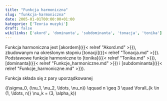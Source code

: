 ```yaml
---
title: "Funkcja harmoniczna"
slug: "funkcja-harmoniczna"
date: 2005-01-01T00:00:00+01:00
kategorie: ['Teoria muzyki']
draft: false
wikilinks: ['akord', 'dominanta', 'subdominanta', 'tonacja', 'tonika']
---
```

Funkcja harmoniczna jest [akordem]({{< relref "Akord.md" >}}), zbudowanym na
określonym stopniu [tonacji]({{< relref "Tonacja.md" >}}). Podstawowe funkcje
harmoniczne to [tonika]({{< relref "Tonika.md" >}}),
[dominanta]({{< relref "Funkcje_harmoniczne.md" >}}) i
[subdominanta]({{< relref "Funkcje_harmoniczne.md" >}}).

Funkcja składa się z pary uporządkowanej

\((\sigma_0, (\nu_1, \nu_2, \ldots, \nu_n)) \qquad n \geq 3 \quad \forall_{k \in (1, \ldots, n)} \nu_k = (3, \alpha_k)\)

